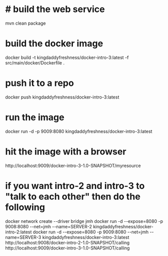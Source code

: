 # # build the web service

mvn clean package

# build the docker image

docker build -t kingdaddyfreshness/docker-intro-3:latest -f src/main/docker/Dockerfile .

# push it to a repo

docker push kingdaddyfreshness/docker-intro-3:latest

# run the image

docker run -d -p 9009:8080 kingdaddyfreshness/docker-intro-3:latest

# hit the image with a browser

http://localhost:9009/docker-intro-3-1.0-SNAPSHOT/myresource

# if you want intro-2 and intro-3 to "talk to each other" then do the following

docker network create --driver bridge jmh
docker run -d --expose=8080 -p 9008:8080 --net=jmh --name=SERVER-2 kingdaddyfreshness/docker-intro-2:latest
docker run -d --expose=8080 -p 9009:8080 --net=jmh --name=SERVER-3 kingdaddyfreshness/docker-intro-3:latest
http://localhost:9008/docker-intro-2-1.0-SNAPSHOT/calling
http://localhost:9009/docker-intro-3-1.0-SNAPSHOT/calling